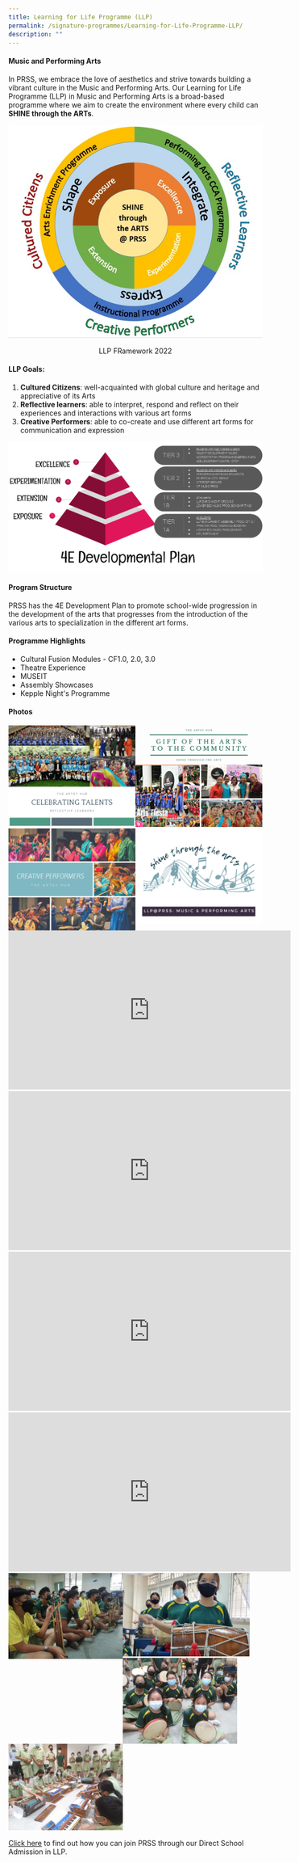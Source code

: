 ```yaml
---
title: Learning for Life Programme (LLP)
permalink: /signature-programmes/Learning-for-Life-Programme-LLP/
description: ""
---
```

#### **Music and Performing Arts**

In PRSS, we embrace the love of aesthetics and strive towards building a vibrant culture in the Music and Performing Arts. Our Learning for Life Programme (LLP) in Music and Performing Arts is a broad-based programme where we aim to create the environment where every child can **SHINE through the ARTs**.

![](/images/LLP%20FRamework%202022.jpeg)
<center>LLP FRamework 2022</center>

#### **LLP Goals:**

1. **Cultured Citizens**: well-acquainted with global culture and heritage and appreciative of its Arts
2. **Reflective learners**: able to interpret, respond and reflect on their experiences and interactions with various art forms
3. **Creative Performers**: able to co-create and use different art forms for communication and expression

![](/images/LLP2.png)

#### **Program Structure**

PRSS has the 4E Development Plan to promote school-wide progression in the development of the arts that progresses from the introduction of the various arts to specialization in the different art forms.  

#### **Programme Highlights**

* Cultural Fusion Modules - CF1.0, 2.0, 3.0 
* Theatre Experience 
* MUSEIT 
* Assembly Showcases 
* Kepple Night's Programme

#### **Photos**

<img src="/images/Celebrating%20Talent.png" style="width:50%;float:left">
<img src="/images/Gift%20of%20the%20Art.png" style="width:50%">
		 <img src="/images/Creative%20Performers.png" style="width:50%;float:left">
<img src="/images/llp%20black.png" style="width:50%">
		 
<iframe width="560" height="315" src="https://www.youtube.com/embed/TPW6uOQuj8w" title="YouTube video player" frameborder="0" allow="accelerometer; autoplay; clipboard-write; encrypted-media; gyroscope; picture-in-picture" allowfullscreen=""></iframe>

<iframe width="560" height="315" src="https://www.youtube.com/embed/1sKeX7eeCGc" title="YouTube video player" frameborder="0" allow="accelerometer; autoplay; clipboard-write; encrypted-media; gyroscope; picture-in-picture" allowfullscreen=""></iframe>

<iframe width="560" height="315" src="https://www.youtube.com/embed/nm0XEDCP6f4" title="YouTube video player" frameborder="0" allow="accelerometer; autoplay; clipboard-write; encrypted-media; gyroscope; picture-in-picture" allowfullscreen=""></iframe>

<iframe width="560" height="315" src="https://www.youtube.com/embed/rHNnRwcqwJo" title="YouTube video player" frameborder="0" allow="accelerometer; autoplay; clipboard-write; encrypted-media; gyroscope; picture-in-picture" allowfullscreen=""></iframe>

<img src="/images/Angklung%202.jpeg" style="width:45%;float:left">
<img src="/images/Traditional%20Drumming.jpeg" style="width:50%"><br>
<img src="/images/llp.jpeg" style="width:45%;float:left">
<img src="/images/llp2.jpeg" style="width:45%">
		 

[Click here](/useful-links/direct-school-admission-dsa/dsa-llp-in-music-and-performing-arts) to find out how you can join PRSS through our Direct School Admission in LLP.